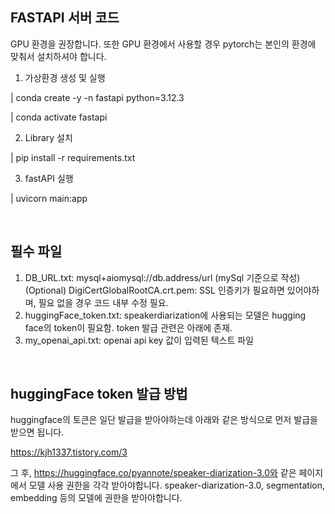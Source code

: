 ## FASTAPI 서버 코드

GPU 환경을 권장합니다. 또한 GPU 환경에서 사용할 경우 pytorch는 본인의 환경에 맞춰서 설치하셔야 합니다.

1. 가상환경 생성 및 실행

| conda create -y -n fastapi python=3.12.3

| conda activate fastapi

2. Library 설치

| pip install -r requirements.txt

3. fastAPI 실행

| uvicorn main:app 

<br/>

## 필수 파일 
1. DB_URL.txt: mysql+aiomysql://db.address/url (mySql 기준으로 작성)<br>
(Optional) DigiCertGlobalRootCA.crt.pem: SSL 인증키가 필요하면 있어야하며, 필요 없을 경우 코드 내부 수정 필요.
2. huggingFace_token.txt: speakerdiarization에 사용되는 모델은 hugging face의 token이 필요함. token 발급 관련은 아래에 존재.
3. my_openai_api.txt: openai api key 값이 입력된 텍스트 파일

<br/>

## huggingFace token 발급 방법
huggingface의 토큰은 일단 발급을 받아야하는데 아래와 같은 방식으로 먼저 발급을 받으면 됩니다. 

https://kjh1337.tistory.com/3

그 후, https://huggingface.co/pyannote/speaker-diarization-3.0와 같은 페이지에서 모델 사용 권한을 각각 받아야합니다. 
speaker-diarization-3.0, segmentation, embedding 등의 모델에 권한을 받아야합니다. 
